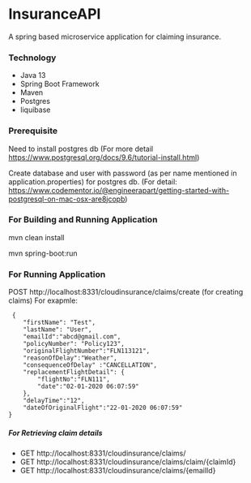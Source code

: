 # InsuranceAPI
A spring based microservice application for claiming insurance.

### Technology
 * Java 13
 * Spring Boot Framework
 * Maven
 * Postgres
 * liquibase
 
### Prerequisite

 Need to install postgres db (For more detail https://www.postgresql.org/docs/9.6/tutorial-install.html)
 
 Create database and user with password (as per name mentioned in application.properties) for postgres db. 
  (For detail: https://www.codementor.io/@engineerapart/getting-started-with-postgresql-on-mac-osx-are8jcopb)
  
### For Building and Running Application
mvn clean install

mvn spring-boot:run

### For Running Application
POST http://localhost:8331/cloudinsurance/claims/create (for creating claims) 
For exapmle:
```
 {
    "firstName": "Test",
    "lastName": "User",
	"emailId":"abcd@gmail.com",
	"policyNumber": "Policy123",
	"originalFlightNumber":"FLN113121",
	"reasonOfDelay":"Weather",
	"consequenceOfDelay" :"CANCELLATION",
	"replacementFlightDetail": {
		"flightNo":"FLN111",
		"date":"02-01-2020 06:07:59"
	},
	"delayTime":"12",
	"dateOfOriginalFlight":"22-01-2020 06:07:59"
}
```
##### For Retrieving claim details
* GET http://localhost:8331/cloudinsurance/claims/ 
* GET http://localhost:8331/cloudinsurance/claims/claim/{claimId}
* GET http://localhost:8331/cloudinsurance/claims/{emailId}
